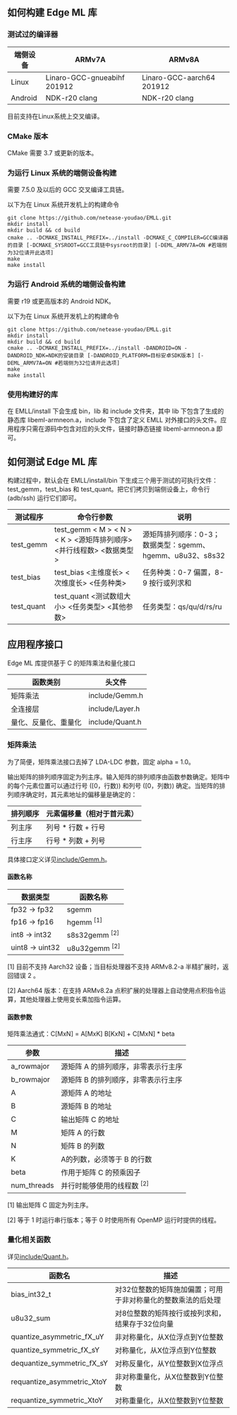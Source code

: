 ## 如何构建 Edge ML 库

### 测试过的编译器


| 端侧设备 | ARMv7A | ARMv8A |
| -------- | ------ | ------ |
| Linux | Linaro-GCC-gnueabihf 201912 | Linaro-GCC-aarch64 201912 |
| Android | NDK-r20 clang | NDK-r20 clang |

目前支持在Linux系统上交叉编译。

### CMake 版本


CMake 需要 3.7 或更新的版本。


### 为运行 Linux 系统的端侧设备构建

需要 7.5.0 及以后的 GCC 交叉编译工具链。

以下为在 Linux 系统开发机上的构建命令

```
git clone https://github.com/netease-youdao/EMLL.git
mkdir install
mkdir build && cd build
cmake .. -DCMAKE_INSTALL_PREFIX=../install -DCMAKE_C_COMPILER=GCC编译器的目录 [-DCMAKE_SYSROOT=GCC工具链中sysroot的目录] [-DEML_ARMV7A=ON #若端侧为32位请开此选项]
make
make install
```

### 为运行 Android 系统的端侧设备构建


需要 r19 或更高版本的 Android NDK。

以下为在 Linux 系统开发机上的构建命令

```
git clone https://github.com/netease-youdao/EMLL.git
mkdir install
mkdir build && cd build
cmake .. -DCMAKE_INSTALL_PREFIX=../install -DANDROID=ON -DANDROID_NDK=NDK的安装目录 [-DANDROID_PLATFORM=目标安卓SDK版本] [-DEML_ARMV7A=ON #若端侧为32位请开此选项]
make
make install
```


### 使用构建好的库

在 EMLL/install 下会生成 bin，lib 和 include 文件夹，其中 lib 下包含了生成的静态库 libeml-armneon.a，include 下包含了定义 EMLL 对外接口的头文件。应用程序只需在源码中包含对应的头文件，链接时静态链接 libeml-armneon.a 即可。

## 如何测试 Edge ML 库

构建过程中，默认会在 EMLL/install/bin 下生成三个用于测试的可执行文件：test_gemm，test_bias 和 test_quant。把它们拷贝到端侧设备上，命令行 (adb/ssh) 运行它们即可。


| 测试程序  | 命令行参数 | 说明 |
| --------- | ------------------ | ----- |
| test_gemm | test_gemm < M > < N > < K > <源矩阵排列顺序> <并行线程数> <数据类型> | 源矩阵排列顺序：0-3；数据类型：sgemm、hgemm、u8u32、s8s32 |
| test_bias | test_bias <主维度长> <次维度长> <任务种类> | 任务种类：0-7 偏置，8-9 按行或列求和 |
| test_quant | test_quant <测试数组大小> <任务类型> <其他参数> | 任务类型：qs/qu/d/rs/ru |

## 应用程序接口

Edge ML 库提供基于 C 的矩阵乘法和量化接口


| 函数类别 | 头文件 |
| --------- | ------ |
| 矩阵乘法 | include/Gemm.h |
| 全连接层 | include/Layer.h |
| 量化、反量化、重量化 | include/Quant.h |

### 矩阵乘法

为了简便，矩阵乘法接口去掉了 LDA-LDC 参数，固定 alpha = 1.0。

输出矩阵的排列顺序固定为列主序。输入矩阵的排列顺序由函数参数确定。矩阵中的每个元素位置可以通过行号 ([0，行数)) 和列号 ([0，列数)) 确定。当矩阵的排列顺序确定时，其元素地址的偏移量是确定的：

| 排列顺序 | 元素偏移量（相对于首元素）|
| -------- | ------------------------- |
| 列主序 | 列号 * 行数 + 行号 |
| 行主序 | 行号 * 列数 + 列号 |

具体接口定义详见[include/Gemm.h](../include/Gemm.h)。

#### 函数名称

| 数据类型 | 函数名称 |
| ---------- | ------------- |
| fp32 -> fp32 | sgemm |
| fp16 -> fp16 | hgemm <sup>[1] |
| int8 -> int32 | s8s32gemm <sup>[2] |
| uint8 -> uint32 | u8u32gemm <sup>[2] |


[1] 目前不支持 Aarch32 设备；当目标处理器不支持 ARMv8.2-a 半精扩展时，返回错误 2 。


[2] Aarch64 版本：在支持 ARMv8.2a 点积扩展的处理器上自动使用点积指令运算，其他处理器上使用变长乘加指令运算。


#### 函数参数



矩阵乘法通式：C[MxN] = A[MxK] B[KxN] + C[MxN] * beta

| 参数 | 描述 |
| ---------- | ----------- |
| a_rowmajor | 源矩阵 A 的排列顺序，非零表示行主序 |
| b_rowmajor | 源矩阵 B 的排列顺序，非零表示行主序 |
| A | 源矩阵 A 的地址 |
| B | 源矩阵 B 的地址 |
| C | 输出矩阵 C 的地址 |
| M | 矩阵 A 的行数 |
| N | 矩阵 B 的列数 |
| K | A的列数，必须等于 B 的行数 |
| beta | 作用于矩阵 C 的预乘因子 |
| num_threads | 并行时能够使用的线程数 <sup>[2] |


[1] 输出矩阵 C 固定为列主序。


[2] 等于 1 时运行串行版本；等于 0 时使用所有 OpenMP 运行时提供的线程。

### 量化相关函数

详见[include/Quant.h](../include/Quant.h)。

| 函数名 | 描述 |
| ---- | ----------- |
| bias_int32_t | 对32位整数的矩阵施加偏置；可用于非对称量化的整数乘法的后处理 |
| u8u32_sum | 对8位整数的矩阵按行或按列求和，结果存于32位向量 |
| quantize_asymmetric_fX_uY | 非对称量化，从X位浮点到Y位整数 |
| quantize_symmetric_fX_sY | 对称量化，从X位浮点到Y位整数 |
| dequantize_symmetric_fX_sY | 对称反量化，从Y位整数到X位浮点 |
| requantize_asymmetric_XtoY | 非对称重量化，从X位整数到Y位整数 |
| requantize_symmetric_XtoY | 对称重量化，从X位整数到Y位整数 |


